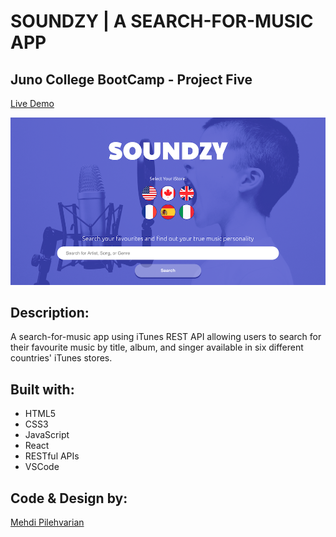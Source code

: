 # SOUNDZY | A SEARCH-FOR-MUSIC APP

## Juno College BootCamp - Project Five

[Live Demo](https://mantonionip.github.io/mehdi-pilehvarian-project-five/)

![](src/assets/screenShot.png)

## Description:
A search-for-music app using iTunes REST API allowing users to search for their favourite music by title, album, and singer available in six different countries' iTunes stores.


## Built with:

* HTML5
* CSS3
* JavaScript
* React
* RESTful APIs
* VSCode

## Code & Design by:
[Mehdi Pilehvarian](https://mehdipilehvarian.dev/)
